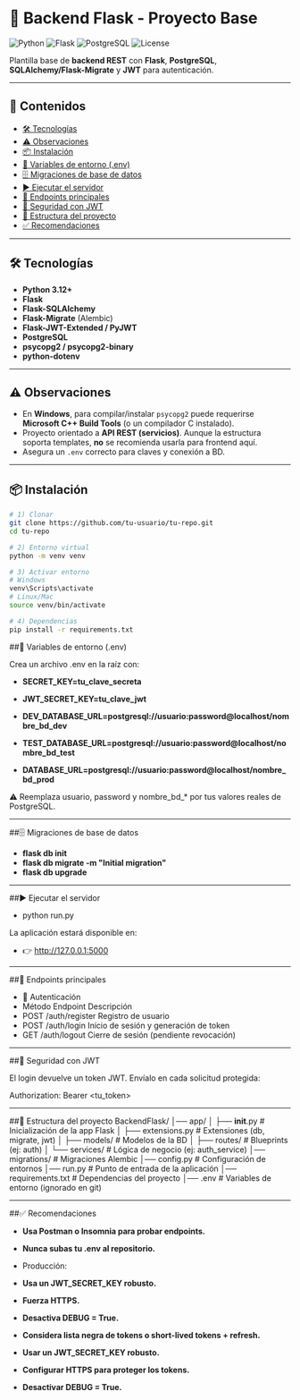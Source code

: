 # 🚀 Backend Flask - Proyecto Base

![Python](https://img.shields.io/badge/python-3.12+-blue?logo=python&logoColor=white)
![Flask](https://img.shields.io/badge/Flask-microframework-black?logo=flask)
![PostgreSQL](https://img.shields.io/badge/PostgreSQL-database-336791?logo=postgresql&logoColor=white)
![License](https://img.shields.io/badge/license-MIT-green)

Plantilla base de **backend REST** con **Flask**, **PostgreSQL**, **SQLAlchemy/Flask-Migrate** y **JWT** para autenticación.

---

## 📑 Contenidos
- [🛠️ Tecnologías](#️-tecnologías)
- [⚠️ Observaciones](#️-observaciones)
- [📦 Instalación](#-instalación)
- [📄 Variables de entorno (.env)](#-variables-de-entorno-env)
- [🗄️ Migraciones de base de datos](#️-migraciones-de-base-de-datos)
- [▶️ Ejecutar el servidor](#️-ejecutar-el-servidor)
- [📡 Endpoints principales](#-endpoints-principales)
- [🔑 Seguridad con JWT](#-seguridad-con-jwt)
- [📂 Estructura del proyecto](#-estructura-del-proyecto)
- [✅ Recomendaciones](#-recomendaciones)

---

## 🛠️ Tecnologías
- **Python 3.12+**
- **Flask**
- **Flask-SQLAlchemy**
- **Flask-Migrate** (Alembic)
- **Flask-JWT-Extended / PyJWT**
- **PostgreSQL**
- **psycopg2 / psycopg2-binary**
- **python-dotenv**

---

## ⚠️ Observaciones
- En **Windows**, para compilar/instalar `psycopg2` puede requerirse **Microsoft C++ Build Tools** (o un compilador C instalado).
- Proyecto orientado a **API REST (servicios)**. Aunque la estructura soporta templates, **no** se recomienda usarla para frontend aquí.
- Asegura un `.env` correcto para claves y conexión a BD.

---

## 📦 Instalación
```bash
# 1) Clonar
git clone https://github.com/tu-usuario/tu-repo.git
cd tu-repo

# 2) Entorno virtual
python -m venv venv

# 3) Activar entorno
# Windows
venv\Scripts\activate
# Linux/Mac
source venv/bin/activate

# 4) Dependencias
pip install -r requirements.txt

```
##📄 Variables de entorno (.env)

Crea un archivo .env en la raíz con:

- **SECRET_KEY=tu_clave_secreta**
- **JWT_SECRET_KEY=tu_clave_jwt**

- **DEV_DATABASE_URL=postgresql://usuario:password@localhost/nombre_bd_dev**
- **TEST_DATABASE_URL=postgresql://usuario:password@localhost/nombre_bd_test**
- **DATABASE_URL=postgresql://usuario:password@localhost/nombre_bd_prod**

⚠️ Reemplaza usuario, password y nombre_bd_* por tus valores reales de PostgreSQL.

---

##🗄️ Migraciones de base de datos
- **flask db init**
- **flask db migrate -m "Initial migration"**
- **flask db upgrade**

---

##▶️ Ejecutar el servidor
- python run.py


La aplicación estará disponible en:
- 👉 http://127.0.0.1:5000

---

##📡 Endpoints principales
- 🔐 Autenticación
- Método	Endpoint	Descripción
- POST	/auth/register	Registro de usuario
- POST	/auth/login	Inicio de sesión y generación de token
- GET	/auth/logout	Cierre de sesión (pendiente revocación)

---

##🔑 Seguridad con JWT

El login devuelve un token JWT. Envíalo en cada solicitud protegida:

Authorization: Bearer <tu_token>

---

##📂 Estructura del proyecto
BackendFlask/
│── app/
│   ├── __init__.py        # Inicialización de la app Flask
│   ├── extensions.py      # Extensiones (db, migrate, jwt)
│   ├── models/            # Modelos de la BD
│   ├── routes/            # Blueprints (ej: auth)
│   └── services/          # Lógica de negocio (ej: auth_service)
│── migrations/            # Migraciones Alembic
│── config.py              # Configuración de entornos
│── run.py                 # Punto de entrada de la aplicación
│── requirements.txt       # Dependencias del proyecto
│── .env                   # Variables de entorno (ignorado en git)

---

##✅ Recomendaciones

- **Usa Postman o Insomnia para probar endpoints.**

- **Nunca subas tu .env al repositorio.**

- Producción:

- **Usa un JWT_SECRET_KEY robusto.**

- **Fuerza HTTPS.**

- **Desactiva DEBUG = True.**

- **Considera lista negra de tokens o short-lived tokens + refresh.**

- **Usar un JWT_SECRET_KEY robusto.**

- **Configurar HTTPS para proteger los tokens.**

- **Desactivar DEBUG = True.**
